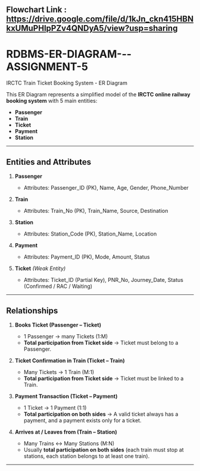 ## Flowchart Link : https://drive.google.com/file/d/1kJn_ckn415HBNkxUMuPHlpPZv4QNDyA5/view?usp=sharing

# RDBMS-ER-DIAGRAM---ASSIGNMENT-5
IRCTC  Train Ticket Booking System - ER Diagram

This ER Diagram represents a simplified model of the **IRCTC online railway booking system** with 5 main entities:

* **Passenger**
* **Train**
* **Ticket**
* **Payment**
* **Station**

---

## Entities and Attributes

1. **Passenger**

   * Attributes: Passenger\_ID (PK), Name, Age, Gender, Phone\_Number

2. **Train**

   * Attributes: Train\_No (PK), Train\_Name, Source, Destination

3. **Station**

   * Attributes: Station\_Code (PK), Station\_Name, Location

4. **Payment**

   * Attributes: Payment\_ID (PK), Mode, Amount, Status

5. **Ticket** *(Weak Entity)*

   * Attributes: Ticket\_ID (Partial Key), PNR\_No, Journey\_Date, Status (Confirmed / RAC / Waiting)

---

## Relationships

1. **Books Ticket (Passenger – Ticket)**

   * 1 Passenger → many Tickets (1\:M)
   * **Total participation from Ticket side** → Ticket must belong to a Passenger.

2. **Ticket Confirmation in Train (Ticket – Train)**

   * Many Tickets → 1 Train (M:1)
   * **Total participation from Ticket side** → Ticket must be linked to a Train.

3. **Payment Transaction (Ticket – Payment)**

   * 1 Ticket → 1 Payment (1:1)
   * **Total participation on both sides** → A valid ticket always has a payment, and a payment exists only for a ticket.

4. **Arrives at / Leaves from (Train – Station)**

   * Many Trains ↔ Many Stations (M\:N)
   * Usually **total participation on both sides** (each train must stop at stations, each station belongs to at least one train).

---


